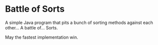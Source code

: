# Battle of Sorts
A simple Java program that pits a bunch of sorting methods against each other... A battle of... Sorts.

May the fastest implementation win.